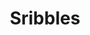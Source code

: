 ---
pid: ws68
title: Sribbles
location_transcription: Wash Sq.
coordinates: "[-75.15216128085, 39.946924019194]"
zipcode: '19147'
gen_neighborhood: South Philadelphia
neighborhood: Queen Village,Bella Vista,Pennsport,Italian Market
outside_phl: 
age: '67'
age_range: 60-69
instagram: 
image_file_name: ws_68.jpg
proposal_transcription: 'Blackboard (kids'' height) with lots of colored caulk & a
  daily theme (today, eg, //squirrels//) & an //art tacilitaton. The goal: involve
  in enjoying the city environment & seeing the city'
topic: Youth
topic_summary: 0, 0
type: Other No Form
keywords_other: 
credit: Noel Izenberg
image_labels: 
twitter: 
facebook: 
permalink: "/monuments/ws68/"
layout: item-page
---